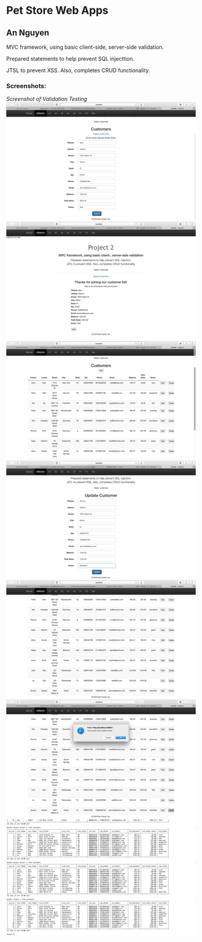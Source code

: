 # Pet Store Web Apps

## An Nguyen

MVC framework, using basic client-side, server-side validation.

Prepared statements to help prevent SQL injecttion.

JTSL to prevent XSS. Also, completes CRUD functionality.

### Screenshots:

*Screenshot of Validation Testing*
![Valid User Form Entry](images/add.png?raw=true)
![Passed Validation](images/thanks.png?raw=true)
![Display Data](images/display.png?raw=true)
![Modify Form](images/modify.png?raw=true)
![Modified Data](images/updated.png?raw=true)
![Delete Warning](images/delete.png?raw=true)
![Associated Database Changes](images/tables.png?raw=true)